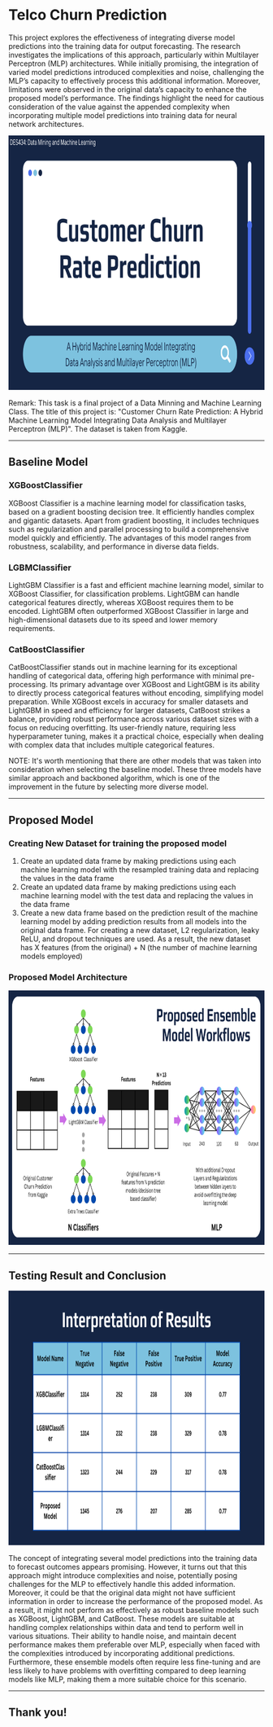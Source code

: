 # Telco Churn Prediction

This project explores the effectiveness of integrating diverse model predictions into the training data for output forecasting. The research investigates the implications of this approach, particularly within Multilayer Perceptron (MLP) architectures. While initially promising, the integration of varied model predictions introduced complexities and noise, challenging the MLP’s capacity to effectively process this additional information. Moreover, limitations were observed in the original data’s capacity to enhance the proposed model’s performance. The findings highlight the need for cautious consideration of the value against the appended complexity when incorporating multiple model predictions into training data for neural network architectures.

<div align="center">
    <img src="resource_churn/images/1.png" style="height: 500px; width: auto;">
</div>

Remark: This task is a final project of a Data Minning and Machine Learning Class. The title of this project is: "Customer Churn Rate Prediction: A Hybrid Machine Learning Model Integrating Data Analysis and Multilayer Perceptron (MLP)". The dataset is taken from Kaggle.

---

## Baseline Model

### XGBoostClassifier
XGBoost Classifier is a machine learning model for classification tasks, based on a gradient boosting decision tree. It efficiently handles complex and gigantic datasets. Apart from gradient boosting, it includes techniques such as regularization and parallel processing to build a comprehensive model quickly and efficiently. The advantages of this model ranges from robustness, scalability, and performance in diverse data fields. 

### LGBMClassifier
LightGBM Classifier is a fast and efficient machine learning model, similar to XGBoost Classifier, for classification problems. LightGBM can handle categorical features directly, whereas XGBoost requires them to be encoded. LightGBM often outperformed XGBoost Classifier in large and high-dimensional datasets due to its speed and lower memory requirements. 

### CatBoostClassifier
CatBoostClassifier stands out in machine learning for its exceptional handling of categorical data, offering high performance with minimal pre-processing. Its primary advantage over XGBoost and LightGBM is its ability to directly process categorical features without encoding, simplifying model preparation. While XGBoost excels in accuracy for smaller datasets and LightGBM in speed and efficiency for larger datasets, CatBoost strikes a balance, providing robust performance across various dataset sizes with a focus on reducing overfitting. Its user-friendly nature, requiring less hyperparameter tuning, makes it a practical choice, especially when dealing with complex data that includes multiple categorical features. 

NOTE: It's worth mentioning that there are other models that was taken into consideration when selecting the baseline model. These three models have similar approach and backboned algorithm, which is one of the improvement in the future by selecting more diverse model.

---

## Proposed Model

### Creating New Dataset for training the proposed model
1. Create an updated data frame by making predictions using each machine learning model with the resampled training data and replacing the values in the data frame
2. Create an updated data frame by making predictions using each machine learning model with the test data and replacing the values in the data frame
3. Create a new data frame based on the prediction result of the machine learning model by adding prediction results from all models into the original data frame. For creating a new dataset, L2 regularization, leaky ReLU, and dropout techniques are used. As a result, the new dataset has X features (from the original) + N (the number of machine learning models employed)

### Proposed Model Architecture
<div align="center">
    <img src="resource_churn/images/12.png" style="height: 500px; width: auto;">
</div>

---

## Testing Result and Conclusion
<div align="center">
    <img src="resource_churn/images/14.png" style="height: 500px; width: auto;">
</div>

The concept of integrating several model predictions into the training data to forecast outcomes appears promising. However, it turns out that this approach might introduce complexities and noise, potentially posing challenges for the MLP to effectively handle this added information. Moreover, it could be that the original data might not have sufficient information in order to increase the performance of the proposed model. As a result, it might not perform as effectively as robust baseline models such as XGBoost, LightGBM, and CatBoost. These models are suitable at handling complex relationships within data and tend to perform well in various situations. Their ability to handle noise, and maintain decent performance makes them preferable over MLP, especially when faced with the complexities introduced by incorporating additional predictions. Furthermore, these ensemble models often require less fine-tuning and are less likely to have problems with overfitting compared to deep learning models like MLP, making them a more suitable choice for this scenario.

--- 

## Thank you!
